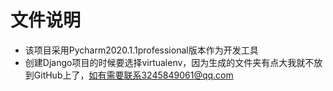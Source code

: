 # 文件说明
- 该项目采用Pycharm2020.1.1professional版本作为开发工具
- 创建Django项目的时候要选择virtualenv，因为生成的文件夹有点大我就不放到GitHub上了，如有需要联系3245849061@qq.com

